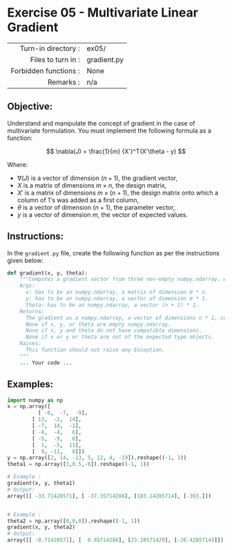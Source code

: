 # Exercise 05 - Multivariate Linear Gradient

|                         |                    |
| -----------------------:| ------------------ |
|   Turn-in directory :   |  ex05/             |
|   Files to turn in :    |  gradient.py       |
|   Forbidden functions : |  None              |
|   Remarks :             |  n/a               |

## Objective:
Understand and manipulate the concept of gradient in the case of multivariate formulation.
You must implement the following formula as a function:    

$$
\nabla(J) = \frac{1}{m} {X'}^T(X'\theta - y)
$$  

Where:  
- $\nabla(J)$ is a vector of dimension $(n + 1)$, the gradient vector,
- $X$ is a matrix of dimensions $m \times n$, the design matrix,
- $X'$ is a matrix of dimensions $m \times (n + 1)$, the design matrix onto which a column of $1$'s was added as a first column,
- $\theta$ is a vector of dimension $(n + 1)$, the parameter vector, 
- $y$ is a vector of dimension $m$, the vector of expected values.
 
## Instructions:
In the `gradient.py` file, create the following function as per the instructions given below:
```python
def gradient(x, y, theta):
    """Computes a gradient vector from three non-empty numpy.ndarray, without any for-loop. The three arrays must have the compatible dimensions.
    Args:
      x: has to be an numpy.ndarray, a matrix of dimension m * n.
      y: has to be an numpy.ndarray, a vector of dimension m * 1.
      theta: has to be an numpy.ndarray, a vector (n + 1) * 1.
    Returns:
      The gradient as a numpy.ndarray, a vector of dimensions n * 1, containg the result of the formula for all j.
      None if x, y, or theta are empty numpy.ndarray.
      None if x, y and theta do not have compatible dimensions.
      None if x or y or theta are not of the expected type objects.
    Raises:
      This function should not raise any Exception.
    """
    ... Your code ...
```
## Examples: 
```python
import numpy as np
x = np.array([
	      [ -6,  -7,  -9],
        [ 13,  -2,  14],
        [ -7,  14,  -1],
        [ -8,  -4,   6],
        [ -5,  -9,   6],
        [  1,  -5,  11],
        [  9, -11,   8]])
y = np.array([2, 14, -13, 5, 12, 4, -19]).reshape((-1, 1))
theta1 = np.array([3,0.5,-6]).reshape((-1, 1))

# Example :
gradient(x, y, theta1)
# Output:
array([[ -33.71428571], [ -37.35714286], [183.14285714], [-393.]])


# Example :
theta2 = np.array([0,0,0]).reshape((-1, 1))
gradient(x, y, theta2)
# Output:
array([[ -0.71428571], [  0.85714286], [23.28571429], [-26.42857143]])
```